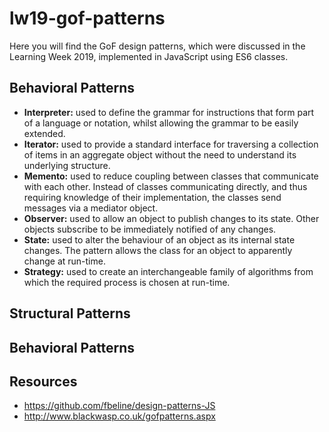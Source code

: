 # lw19-gof-patterns
Here you will find the GoF design patterns, which were discussed in the Learning Week 2019, implemented in JavaScript using ES6 classes.

## Behavioral Patterns
- **Interpreter:** used to define the grammar for instructions that form part of a language or notation, whilst allowing the grammar to be easily extended.
- **Iterator:** used to provide a standard interface for traversing a collection of items in an aggregate object without the need to understand its underlying structure.
- **Memento:** used to reduce coupling between classes that communicate with each other. Instead of classes communicating directly, and thus requiring knowledge of their implementation, the classes send messages via a mediator object.
- **Observer:** used to allow an object to publish changes to its state. Other objects subscribe to be immediately notified of any changes.
- **State:** used to alter the behaviour of an object as its internal state changes. The pattern allows the class for an object to apparently change at run-time.
- **Strategy:**  used to create an interchangeable family of algorithms from which the required process is chosen at run-time.

## Structural Patterns

## Behavioral Patterns

## Resources
- https://github.com/fbeline/design-patterns-JS
- http://www.blackwasp.co.uk/gofpatterns.aspx
